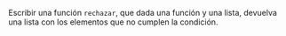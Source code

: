 Escribir una función `rechazar`, que dada una función y una lista, devuelva una lista con los elementos que no cumplen la condición. 

